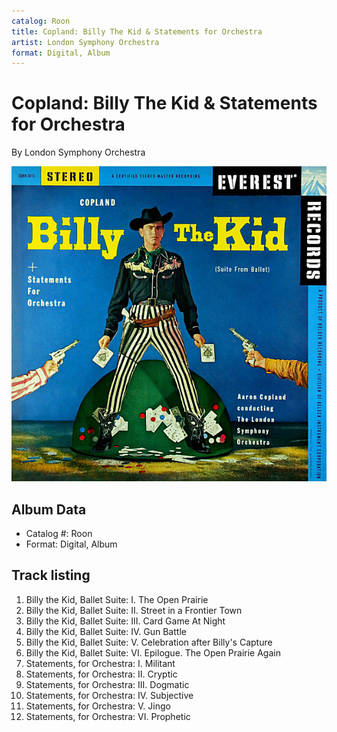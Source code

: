 ```yaml
---
catalog: Roon
title: Copland: Billy The Kid & Statements for Orchestra
artist: London Symphony Orchestra
format: Digital, Album
---
```


# Copland: Billy The Kid & Statements for Orchestra

By London Symphony Orchestra

![](../../assets/albumcovers/London_Symphony_Orchestra-Copland-_Billy_The_Kid_and_Statements_for_Orchestra.png)

## Album Data

- Catalog #: Roon
- Format: Digital, Album


## Track listing


1. Billy the Kid, Ballet Suite: I. The Open Prairie
2. Billy the Kid, Ballet Suite: II. Street in a Frontier Town
3. Billy the Kid, Ballet Suite: III. Card Game At Night
4. Billy the Kid, Ballet Suite: IV. Gun Battle
5. Billy the Kid, Ballet Suite: V. Celebration after Billy's Capture
6. Billy the Kid, Ballet Suite: VI. Epilogue. The Open Prairie Again
7. Statements, for Orchestra: I. Militant
8. Statements, for Orchestra: II. Cryptic
9. Statements, for Orchestra: III. Dogmatic
10. Statements, for Orchestra: IV. Subjective
11. Statements, for Orchestra: V. Jingo
12. Statements, for Orchestra: VI. Prophetic

